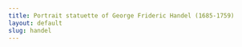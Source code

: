 ```yaml
---
title: Portrait statuette of George Frideric Handel (1685-1759)
layout: default
slug: handel
---
```

